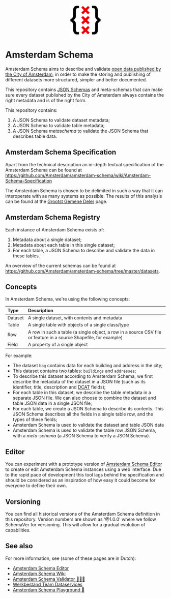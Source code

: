 <div align="center">
  <img alt="Amsterdam logo" width="100px" src="amsterdam-schema.svg" />
</div>

# Amsterdam Schema

Amsterdam Schema aims to describe and validate
[open data published by the City of Amsterdam](https://api.data.amsterdam.nl/api/),
in order to make the storing and publishing
of different datasets more structured,
simpler and better documented.

This repository contains [JSON Schemas](https://json-schema.org/) and meta-schemas
that can make sure every dataset published by the City of Amsterdam
always contains the right metadata and is of the right form.

This repository contains:

1. A JSON Schema to validate dataset metadata;
2. A JSON Schema to validate table metadata;
3. A JSON Schema _metaschema_ to validate the JSON Schema that describes table data.

## Amsterdam Schema Specification

Apart from the technical description
an in-depth textual specification of the Amsterdam Schema can be found at
https://github.com/Amsterdam/amsterdam-schema/wiki/Amsterdam-Schema-Specification

The Amsterdam Schema is chosen to be delimited in such a way
that it can interoperate with as many systems as possible.
The results of this analysis can be found at the
[Grootst Gemene Deler](https://github.com/Amsterdam/amsterdam-schema/wiki/Grootst-Gemene-Deler) page.

## Amsterdam Schema Registry

Each instance of Amsterdam Schema exists of:

1. Metadata about a single dataset;
2. Metadata about each table in this single dataset;
3. For each table, a JSON Schema to describe and validate the data in these tables.

An overview of the current schemas can be found at
https://github.com/Amsterdam/amsterdam-schema/tree/master/datasets.

## Concepts

In Amsterdam Schema, we're using the following concepts:

| Type       | Description                                        |
|:-----------|:---------------------------------------------------|
| Dataset    | A single dataset, with contents and metadata       |
| Table      | A single table with objects of a single class/type |
| Row        | A row in such a table (a single object, a row in a source CSV file or feature in a source Shapefile, for example) |
| Field      | A property of a single object                      |

For example:

- The dataset `bag` contains data for each building and address in the city;
- This dataset contains two tables: `buildings` and `addresses`;
- To describe this dataset according to Amsterdam Schema,
  we first describe the metadata of the dataset in a JSON file
  (such as its identifier, title, description and
  [DCAT](https://www.w3.org/TR/vocab-dcat-2/) fields);
- For each table in this dataset,
  we describe the table metadata in a separate JSON file.
  We can also choose to combine the dataset and table JSON data in a single JSON file;
- For each table,
  we create a JSON Schema to describe its contents.
  This JSON Schema describes all the fields in a single table row, and the types of these fields;
- Amsterdam Schema is used to validate the dataset and table JSON data
- Amsterdam Schema is used to validate the table row JSON Schema,
  with a _meta-schema_ (a JSON Schema to verify a JSON Schema).

## Editor

You can experiment with a prototype version of
[Amsterdam Schema Editor](https://amsterdam.github.io/schema-editor/)
to create or edit Amsterdam Schema instances using a web interface.
Due to the rapid pace of development
this tool lags behind the specification
and should be considered as an inspiration
of how easy it could become for everyone to define their own.

## Versioning

You can find all historical versions of the Amsterdam Schema definition in this repository.
Version numbers are shown as '@1.0.0'
where we follow SchemaVer for versioning.
This will allow for a gradual evolution of capabilities.


## See also

For more information, see (some of these pages are in Dutch):

- [Amsterdam Schema Editor](https://amsterdam.github.io/schema-editor/)
- [Amsterdam Schema Wiki](https://github.com/Amsterdam/amsterdam-schema/wiki)
- [Amsterdam Schema Validator 👩🏼‍🏫](https://observablehq.com/@bertspaan/amsterdam-schema-validator)
- [Werkbestand Team Dataservices](https://observablehq.com/@bertspaan/werkbestand-team-dataservices)
- [Amsterdam Schema Playground 🎠](https://observablehq.com/@bertspaan/amsterdam-schema-playground)
